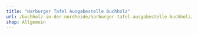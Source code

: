 ```yaml
---
title: "Harburger Tafel Ausgabestelle Buchholz"
url: /buchholz-in-der-nordheide/harburger-tafel-ausgabestelle-buchholz/
shop: Allgemein
---
```

